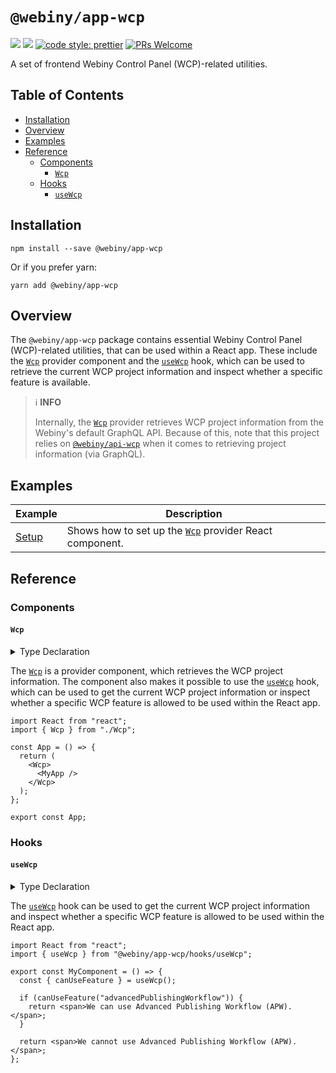# `@webiny/app-wcp`

[![](https://img.shields.io/npm/dw/@webiny/app-wcp.svg)](https://www.npmjs.com/package/@webiny/app-wcp)
[![](https://img.shields.io/npm/v/@webiny/app-wcp.svg)](https://www.npmjs.com/package/@webiny/app-wcp)
[![code style: prettier](https://img.shields.io/badge/code_style-prettier-ff69b4.svg?style=flat-square)](https://github.com/prettier/prettier)
[![PRs Welcome](https://img.shields.io/badge/PRs-welcome-brightgreen.svg?style=flat-square)](http://makeapullrequest.com)

A set of frontend Webiny Control Panel (WCP)-related utilities.

## Table of Contents

- [Installation](#installation)
- [Overview](#overview)
- [Examples](#examples)
- [Reference](#reference)
  - [Components](#components)
    - [`Wcp`](#Wcp)
  - [Hooks](#hooks)
    - [`useWcp`](#useWcp)

## Installation

```
npm install --save @webiny/app-wcp
```

Or if you prefer yarn:

```
yarn add @webiny/app-wcp
```

## Overview

The `@webiny/app-wcp` package contains essential Webiny Control Panel (WCP)-related utilities, that can be used within a React app. These include the [`Wcp`](#Wcp) provider component and the [`useWcp`](#useWcp) hook, which can be used to retrieve the current WCP project information and inspect whether a specific feature is available.

> ℹ️ **INFO**
>
> Internally, the [`Wcp`](#Wcp) provider retrieves WCP project information from the Webiny's default GraphQL API. Because of this, note that this project relies on [`@webiny/api-wcp`](./../api-wcp) when it comes to retrieving project information (via GraphQL).

## Examples

| Example                           | Description                                                     |
| --------------------------------- | --------------------------------------------------------------- |
| [Setup](./docs/examples/setup.md) | Shows how to set up the [`Wcp`](#Wcp) provider React component. |

## Reference

### Components

#### `Wcp`

<details>
<summary>Type Declaration</summary>
<p>

```ts
export declare const Wcp: React.FC;
```

</p>
</details>

The [`Wcp`](#Wcp) is a provider component, which retrieves the WCP project information. The component also makes it possible to use the [`useWcp`](#useWcp) hook, which can be used to get the current WCP project information or inspect whether a specific WCP feature is allowed to be used within the React app.

```tsx
import React from "react";
import { Wcp } from "./Wcp";

const App = () => {
  return (
    <Wcp>
      <MyApp />
    </Wcp>
  );
};

export const App;
```

### Hooks

#### `useWcp`

<details>
<summary>Type Declaration</summary>
<p>

```ts
interface UseWcpHook {
  getProject: () => WcpProject | null;
  canUseFeature: (featureId: string) => boolean;
}

export declare function useWcp(): UseWcpHook;
```

</p>
</details>

The [`useWcp`](#useWcp) hook can be used to get the current WCP project information and inspect whether a specific WCP feature is allowed to be used within the React app.

```tsx
import React from "react";
import { useWcp } from "@webiny/app-wcp/hooks/useWcp";

export const MyComponent = () => {
  const { canUseFeature } = useWcp();

  if (canUseFeature("advancedPublishingWorkflow")) {
    return <span>We can use Advanced Publishing Workflow (APW).</span>;
  }

  return <span>We cannot use Advanced Publishing Workflow (APW).</span>;
};
```
